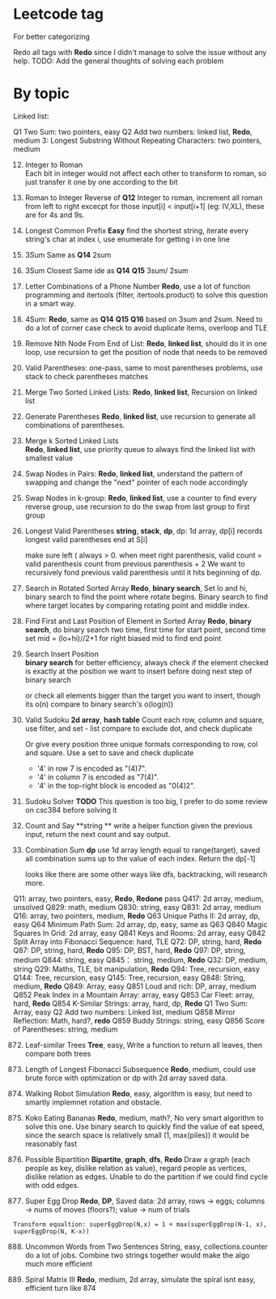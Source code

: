 # Leetcode tag
For better categorizing

Redo all tags with **Redo** since I didn't manage to solve the issue without any help.
TODO: Add the general thoughts of solving each problem

# By topic
Linked list: 


Q1 Two Sum: two pointers, easy
Q2 Add two numbers: linked list, **Redo**, medium
3: Longest Substring Without Repeating Characters: two pointers, medium

12. Integer to Roman    
	Each bit in integer would not affect each other to transform to roman, so just transfer it one by one according to the bit

13. Roman to Integer
	Reverse of **Q12** Integer to roman, increment all roman from left to right excecpt for those input[i] < input[i+1]  (eg: IV,XL), these are for 4s and 9s.

14. Longest Common Prefix
	**Easy** find the shortest string, iterate every string's char at index i, use enumerate for getting i in one line

15. 3Sum
	Same as **Q14** 2sum

16. 3Sum Closest
	Same ide as **Q14** **Q15** 3sum/ 2sum

17. Letter Combinations of a Phone Number
	**Redo**, use a lot of function programming and itertools (filter, itertools.product) to solve this question in a smart way.

18. 4Sum:
	**Redo**, same as **Q14** **Q15** **Q16** based on 3sum and 2sum. Need to do a lot of corner case check to avoid duplicate items, overloop and TLE

19. Remove Nth Node From End of List:
	**Redo**, **linked list**, should do it in one loop, use recursion to get the position of node that needs to be removed

20. Valid Parentheses:
	one-pass, same to most parentheses problems, use stack to check parentheses matches

21. Merge Two Sorted Linked Lists:
	**Redo**, **linked list**, Recursion on linked list

22. Generate Parentheses
	**Redo**, **linked list**, use recursion to generate all combinations of parentheses.

23. Merge k Sorted Linked Lists  
	**Redo**, **linked list**, use priority queue to always find the linked list with smallest value

24. Swap Nodes in Pairs:
	**Redo**, **linked list**, understand the pattern of swapping and change the "next" pointer of each node accordingly

25. Swap Nodes in k-group:
	**Redo**, **linked list**, use a counter to find every reverse group, use recursion to do the swap from last group to first group

32. Longest Valid Parentheses
	**string**, **stack**, **dp**, dp: 1d array, dp[i] records longest valid parentheses end at S[i]

	make sure left ( always > 0. when meet right parenthesis, valid count = valid parenthesis count from previous parenthesis + 2
	We want to recursively fond previous valid parenthesis until it hits beginning of dp.

33. Search in Rotated Sorted Array
	**Redo**, **binary search**, Set lo and hi, binary search to find the point where rotate begins. Binary search to find where target locates by comparing rotating point and middle index.

34. Find First and Last Position of Element in Sorted Array
    **Redo**, **binary search**, do binary search two time, first time for start point, second time set mid = (lo+hi)//2+1 for right biased mid to find end point

35. Search Insert Position    
	**binary search**
	for better efficiency, always check if the element checked is exactly at the position we want to insert before doing next step of binary search

	or check all elements bigger than the target you want to insert, though its o(n) compare to binary search's o(log(n))

36. Valid Sudoku
	**2d array**, **hash table**
	Count each row, column and square, use filter, and set - list compare to exclude dot, and check duplicate

	Or give every position three unique formats corresponding to row, col and square. Use a set to save and check duplicate
	- '4' in row 7 is encoded as "(4)7".
	- '4' in column 7 is encoded as "7(4)".
	- '4' in the top-right block is encoded as "0(4)2".

37. Sudoku Solver
	**TODO**
	This question is too big, I prefer to do some review on csc384 before solving it

38. Count and Say
	 **string **
	 write a helper function given the previous input, return the next count and say output.

39. Combination Sum
	**dp**
	use 1d array length equal to range(target), saved all combination sums up to the value of each index. Return the dp[-1]

	looks like there are some other ways like dfs, backtracking, will research more.

Q11: array, two pointers, easy, **Redo**, **Redone** pass
Q417: 2d array, medium, unsolved
Q829: math, medium
Q830: string, easy
Q831: 2d array, medium
Q16: array, two pointers, medium, **Redo**
Q63 Unique Paths II: 2d array, dp, easy
Q64 Minimum Path Sum: 2d array, dp, easy, same as Q63
Q840 Magic Squares In Grid: 2d array, easy
Q841 Keys and Rooms: 2d array, easy
Q842 Split Array into Fibonacci Sequence: hard, TLE
Q72: DP, string, hard, **Redo**
Q87: DP, string, hard, **Redo**
Q95: DP, BST, hard, **Redo**
Q97: DP, string, medium
Q844: string, easy
Q845： string, medium, **Redo**
Q32: DP, medium, string
Q29: Maths, TLE, bit manipulation, **Redo**
Q94: Tree, recursion, easy
Q144: Tree, recursion, easy
Q145: Tree, recursion, easy
Q848: String, medium, **Redo**
Q849: Array, easy
Q851 Loud and rich: DP, array, medium
Q852 Peak Index in a Mountain Array: array, easy
Q853 Car Fleet: array, hard, **Redo**
Q854 K-Similar Strings: array, hard, dp, **Redo**
Q1 Two Sum: Array, easy
Q2 Add two numbers: Linked list, medium
Q858 Mirror Reflection: Math, hard?, **redo**
Q859 Buddy Strings: string, easy
Q856 Score of Parentheses: string, medium

872. Leaf-similar Trees
	**Tree**, easy, Write a function to return all leaves, then compare both trees

873. Length of Longest Fibonacci Subsequence
	**Redo**, medium, could use brute force with optimization or dp with 2d array saved data.


874. Walking Robot Simulation
	**Redo**, easy, algorithm is easy, but need to smartly implemnet rotation and obstacle.


875. Koko Eating Bananas
	**Redo**, medium, math?, No very smart algorithm to solve this one. Use binary search to quickly find the value of eat speed, since the search space is relatively small (1, max(piles)) it would be reasonably fast

886. Possible Bipartition
	**Bipartite**, **graph**, **dfs**, **Redo**
	Draw a graph (each people as key, dislike relation as value), regard people as vertices, dislike relation as edges. Unable to do the partition if we could find cycle with odd edges.

887. Super Egg Drop
	**Redo**, **DP**, 
	Saved data: 2d array, rows -> eggs; columns -> nums of moves (floors?); value -> num of trials

	Transform equaltion: superEggDrop(N,x) = 1 + max(superEggDrop(N-1, x), superEggDrop(N, K-x))


888. Uncommon Words from Two Sentences
	String, easy, collections.counter do a lot of jobs. Combine two strings together would make the algo much more efficient


889. Spiral Matrix III
	**Redo**, medium, 2d array, simulate the spiral isnt easy, efficient turn like 874

